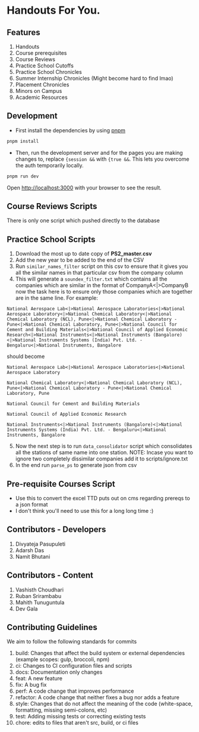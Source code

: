 # Handouts For You.

## Features
1. Handouts
2. Course prerequisites
3. Course Reviews
4. Practice School Cutoffs
5. Practice School Chronicles
6. Summer Internship Chronicles (Might become hard to find lmao)
7. Placement Chronicles
8. Minors on Campus
9. Academic Resources

## Development
- First install the dependencies by using [pnpm](https://pnpm.io/installation)
```bash
pnpm install
```

- Then, run the development server and for the pages you are making changes to, replace `{session &&` with `{true &&`. This lets you overcome the auth temporarily locally.

```bash
pnpm run dev
```

Open [http://localhost:3000](http://localhost:3000) with your browser to see the result.

## Course Reviews Scripts

There is only one script which pushed directly to the database

## Practice School Scripts

1. Download the most up to date copy of **PS2_master.csv**
2. Add the new year to be added to the end of the CSV
3. Run `similar_names_filter` script on this csv to ensure that it gives you all the similar names in that particular csv from the company column
4. This will generate a `soundex_filter.txt` which contains all the companies which are similar in the format of CompanyA<|>CompanyB now the task here is to ensure only those companies which are together are in the same line. For example:

```
National Aerospace Lab<|>National Aerospace Laboratories<|>National Aerospace Laboratory<|>National Chemical Laboratory<|>National Chemical Laboratory (NCL), Pune<|>National Chemical Laboratory - Pune<|>National Chemical Laboratory, Pune<|>National Council for Cement and Building Materials<|>National Council of Applied Economic Research<|>National Instruments<|>National Instruments (Bangalore)<|>National Instruments Systems (India) Pvt. Ltd. - Bengaluru<|>National Instruments, Bangalore
```

should become

```
National Aerospace Lab<|>National Aerospace Laboratories<|>National Aerospace Laboratory

National Chemical Laboratory<|>National Chemical Laboratory (NCL), Pune<|>National Chemical Laboratory - Pune<|>National Chemical Laboratory, Pune

National Council for Cement and Building Materials

National Council of Applied Economic Research

National Instruments<|>National Instruments (Bangalore)<|>National Instruments Systems (India) Pvt. Ltd. - Bengaluru<|>National Instruments, Bangalore
```

5. Now the next step is to run `data_consolidator` script which consolidates all the stations of same name into one station.
   NOTE: Incase you want to ignore two completely dissimilar companies add it to scripts/ignore.txt
6. In the end run `parse_ps` to generate json from csv

## Pre-requisite Courses Script

-   Use this to convert the excel TTD puts out on cms regarding prereqs to a json format
-   I don't think you'll need to use this for a long long time :)

## Contributors - Developers

1. Divyateja Pasupuleti
2. Adarsh Das
3. Namit Bhutani

## Contributors - Content

1. Vashisth Choudhari
2. Ruban Srirambabu
3. Mahith Tunuguntula
4. Dev Gala

## Contributing Guidelines
We aim to follow the following standards for commits

  1. build: Changes that affect the build system or external dependencies (example scopes: gulp, broccoli, npm)
  2. ci: Changes to CI configuration files and scripts
  3. docs: Documentation only changes
  4. feat: A new feature
  5. fix: A bug fix
  6. perf: A code change that improves performance
  7. refactor: A code change that neither fixes a bug nor adds a feature
  8. style: Changes that do not affect the meaning of the code (white-space, formatting, missing semi-colons, etc)
  9. test: Adding missing tests or correcting existing tests
  10. chore: edits to files that aren't src, build, or ci files
